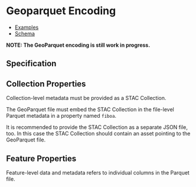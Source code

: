 # Geoparquet Encoding

- [Examples](examples/)
- [Schema](schema/schema.json)

**NOTE: The GeoParquet encoding is still work in progress.**

## Specification

## Collection Properties

Collection-level metadata must be provided as a STAC Collection.

The GeoParquet file must embed the STAC Collection in the file-level Parquet metadata in a property
named `fiboa`.

It is recommended to provide the STAC Collection as a separate JSON file, too.
In this case the STAC Collection should contain an asset pointing to the GeoParquet file.

## Feature Properties

Feature-level data and metadata refers to individual columns in the Parquet file.
